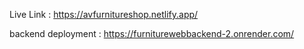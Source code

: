 Live Link : https://avfurnitureshop.netlify.app/

backend deployment : https://furniturewebbackend-2.onrender.com/

